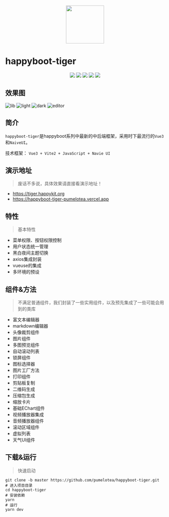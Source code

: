 <p align="center">
<img style="margin-top: 30px" src="https://raw.githubusercontent.com/pumelotea/happyboot-tiger/master/assets/logo.png" width="120"/>
</p>
<p align="center">
<h1>happyboot-tiger</h1>
</p>

<p align="center">
<img src="https://img.shields.io/github/last-commit/pumelotea/happyboot-tiger?style=flat-square"/>
<img src="https://img.shields.io/github/stars/pumelotea/happyboot-tiger?style=flat-square"/>
<img src="https://img.shields.io/github/forks/pumelotea/happyboot-tiger?style=flat-square"/>
<img src="https://img.shields.io/github/issues/pumelotea/happyboot-tiger?style=flat-square"/>
<img src="https://img.shields.io/github/license/pumelotea/happyboot-tiger?style=flat-square"/>
</p>

## 效果图

![lib](https://raw.githubusercontent.com/pumelotea/happyboot-tiger/master/assets/lib.png)
![light](https://raw.githubusercontent.com/pumelotea/happyboot-tiger/master/assets/light.png)
![dark](https://raw.githubusercontent.com/pumelotea/happyboot-tiger/master/assets/dark.png)
![editor](https://raw.githubusercontent.com/pumelotea/happyboot-tiger/master/assets/editor.png)

## 简介
`happyboot-tiger`是happyboot系列中最新的中后端框架，采用时下最流行的`Vue3`和`NaiveUI`。

技术框架： `Vue3 + Vite2 + JavaScript + Navie UI`

## 演示地址
> 废话不多说，具体效果请直接看演示地址！   
- https://tiger.happykit.org
- https://happyboot-tiger-pumelotea.vercel.app
## 特性 
> 基本特性
- 菜单权限、按钮权限控制
- 用户状态统一管理
- 黑白夜间主题切换
- axios集成封装
- vueuse的集成
- 多环境的预设

## 组件&方法
> 不满足普通组件，我们封装了一些实用组件，以及预先集成了一些可能会用到的类库
- 富文本编辑器
- markdown编辑器
- 头像裁剪组件
- 图片组件
- 多图预览组件
- 自动滚动列表
- 锁屏组件
- 图标选择器
- 图片工厂方法
- 打印组件
- 剪贴板复制
- 二维码生成
- 压缩包生成
- 缩放卡片
- 基础EChart组件
- 视频播放器集成
- 音频播放器组件
- 滚动区域组件
- 虚拟列表
- 天气UI组件


## 下载&运行
> 快速启动
```shell
git clone -b master https://github.com/pumelotea/happyboot-tiger.git
# 进入项目目录
cd happyboot-tiger
# 安装依赖
yarn
# 运行
yarn dev 
```





